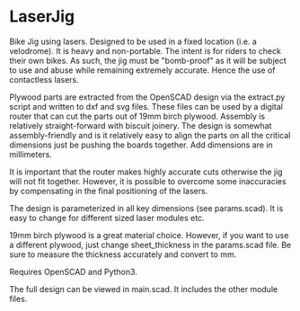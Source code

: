 # LaserJig
Bike Jig using lasers.  Designed to be used in a fixed location (i.e. a velodrome).
It is heavy and non-portable.
The intent is for riders to check their own bikes.  As such, the jig must be "bomb-proof" as it will be subject to
use and abuse while remaining extremely accurate.  Hence the use of contactless lasers.

Plywood parts are extracted from the OpenSCAD design via the extract.py script and written to dxf and svg files.
These files can be used by a digital router that can cut the parts out of 19mm birch plywood.
Assembly is relatively straight-forward with biscuit joinery.  The design is somewhat assembly-friendly and is it
relatively easy to align the parts on all the critical dimensions just be pushing the boards together.
Add dimensions are in millimeters.

It is important that the router makes highly accurate cuts otherwise the jig will not fit together.  However, it is possible to overcome some inaccuracies
by compensating in the final positioning of the lasers.

The design is parameterized in all key dimensions (see params.scad).  It is easy to change for different sized laser modules etc.

19mm birch plywood is a great material choice.  However, if you want to use a different plywood, just change sheet_thickness
in the params.scad file.  Be sure to measure the thickness accurately and convert to mm.

Requires OpenSCAD and Python3.

The full design can be viewed in main.scad.  It includes the other module files.
